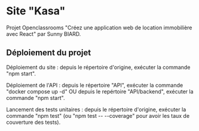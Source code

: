 # Site "Kasa"

Projet Openclassrooms "Créez une application web de location immobilière avec React" par Sunny BIARD.

## Déploiement du projet

Déploiement du site : depuis le répertoire d'origine, exécuter la commande "npm start".

Déploiement de l'API : depuis le répertoire "API", exécuter la commande "docker compose up -d" OU depuis le repértoire "API/backend", exécuter la commande "npm start".

Lancement des tests unitaires : depuis le répertoire d'origine, exécuter la commande "npm test" (ou "npm test -- --coverage" pour avoir les taux de couverture des tests).

